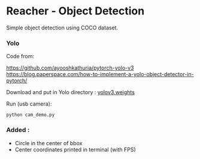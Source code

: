 # Reacher - Object Detection
 
Simple object detection using COCO dataset.

### Yolo

Code from:  

https://github.com/ayooshkathuria/pytorch-yolo-v3  
https://blog.paperspace.com/how-to-implement-a-yolo-object-detector-in-pytorch/  

Download and put in Yolo directory : [yolov3.weights](https://pjreddie.com/media/files/yolov3.weights) 

Run (usb camera):

`python cam_demo.py`

### Added :

* Circle in the center of bbox
* Center coordinates printed in terminal (with FPS)

